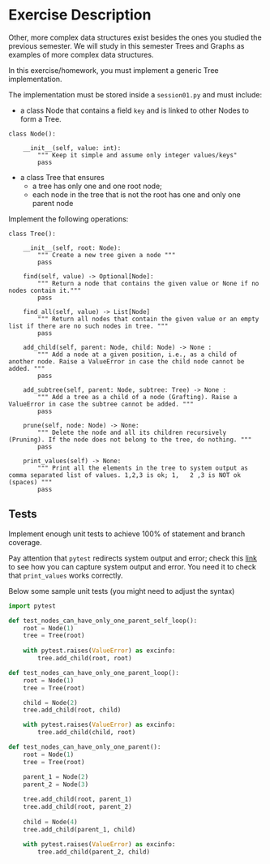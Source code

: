 # Exercise Description

Other, more complex data structures exist besides the ones you studied the previous semester. We will study in this semester Trees and Graphs as examples of more complex data structures.

In this exercise/homework, you must implement a generic Tree implementation. 

The implementation must be stored inside a `session01.py` and must include:

- a class Node that contains a field `key` and is linked to other Nodes to form a Tree.

```
class Node():

    __init__(self, value: int):
        """ Keep it simple and assume only integer values/keys"
        pass
```

- a class Tree that ensures
    - a tree has only one and one root node;
    - each node in the tree that is not the root has one and only one parent node

Implement the following operations: 

```
class Tree():

    __init__(self, root: Node):
        """ Create a new tree given a node """
        pass

    find(self, value) -> Optional[Node]:
        """ Return a node that contains the given value or None if no nodes contain it."""
        pass

    find_all(self, value) -> List[Node]
        """ Return all nodes that contain the given value or an empty list if there are no such nodes in tree. """
        pass
        
    add_child(self, parent: Node, child: Node) -> None :
        """ Add a node at a given position, i.e., as a child of another node. Raise a ValueError in case the child node cannot be added. """
        pass

    add_subtree(self, parent: Node, subtree: Tree) -> None :        
        """ Add a tree as a child of a node (Grafting). Raise a ValueError in case the subtree cannot be added. """
        pass
    
    prune(self, node: Node) -> None:
        """ Delete the node and all its children recursively (Pruning). If the node does not belong to the tree, do nothing. """
        pass
        
    print_values(self) -> None:
        """ Print all the elements in the tree to system output as comma separated list of values. 1,2,3 is ok; 1,   2 ,3 is NOT ok (spaces) """
        pass
```


## Tests

Implement enough unit tests to achieve 100% of statement and branch coverage.
 
Pay attention that `pytest` redirects system output and error; check this [link](https://docs.pytest.org/en/7.1.x/how-to/capture-stdout-stderr.html) to see how you can capture system output and error. You need it to check that `print_values` works correctly.

Below some sample unit tests (you might need to adjust the syntax)

```python
import pytest

def test_nodes_can_have_only_one_parent_self_loop():
    root = Node(1)
    tree = Tree(root)
    
    with pytest.raises(ValueError) as excinfo:
        tree.add_child(root, root)

def test_nodes_can_have_only_one_parent_loop():
    root = Node(1)
    tree = Tree(root)

    child = Node(2)
    tree.add_child(root, child)

    with pytest.raises(ValueError) as excinfo:
        tree.add_child(child, root)

def test_nodes_can_have_only_one_parent():
    root = Node(1)
    tree = Tree(root)

    parent_1 = Node(2)
    parent_2 = Node(3)
    
    tree.add_child(root, parent_1)
    tree.add_child(root, parent_2)
    
    child = Node(4)
    tree.add_child(parent_1, child)

    with pytest.raises(ValueError) as excinfo:
        tree.add_child(parent_2, child) 
```



